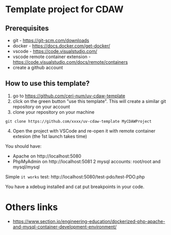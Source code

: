 # Template project for CDAW

## Prerequisites

- git - https://git-scm.com/downloads
- docker - https://docs.docker.com/get-docker/
- vscode - https://code.visualstudio.com/
- vscode remote container extension - https://code.visualstudio.com/docs/remote/containers
- create a github account

## How to use this template?

1. go to https://github.com/ceri-num/uv-cdaw-template
2. click on the green button "use this template". This will create a similar git repository on your account
3. clone your repository on your machine

```
git clone https://github.com/xxxx/uv-cdaw-template MyCDAWProject
```
4. Open the project with VSCode and re-open it with remote container extesion (the 1st launch takes time)

You should have:
- Apache on http://localhost:5080
- PhpMyAdmin on http://localhost:5081
    2 mysql accounts: root/root and mysql/mysql

Simple ``it works`` test: http://localhost:5080/test-pdo/test-PDO.php

You have a xdebug installed and cat put breakpoints in your code.

# Others links

- https://www.section.io/engineering-education/dockerized-php-apache-and-mysql-container-development-environment/
